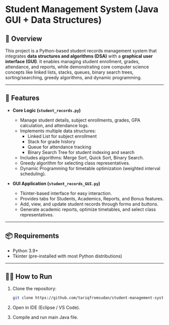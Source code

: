 # Student Management System (Java GUI + Data Structures)

## 📌 Overview
This project is a Python-based student records management system that integrates **data structures and algorithms (DSA)** with a **graphical user interface (GUI)**. It enables managing student enrollment, grades, attendance, and reports, while demonstrating core computer science concepts like linked lists, stacks, queues, binary search trees, sorting/searching, greedy algorithms, and dynamic programming.

---

## 🚀 Features

- **Core Logic (`student_records.py`)**
  - Manage student details, subject enrollments, grades, GPA calculation, and attendance logs.
  - Implements multiple data structures:
    - Linked List for subject enrollment  
    - Stack for grade history  
    - Queue for attendance tracking  
    - Binary Search Tree for student indexing and search  
  - Includes algorithms: Merge Sort, Quick Sort, Binary Search.  
  - Greedy algorithm for selecting class representatives.  
  - Dynamic Programming for timetable optimization (weighted interval scheduling).

- **GUI Application (`student_records_GUI.py`)**
  - Tkinter-based interface for easy interaction.  
  - Provides tabs for Students, Academics, Reports, and Bonus features.  
  - Add, view, and update student records through forms and buttons.  
  - Generate academic reports, optimize timetables, and select class representatives.
---

## 📦 Requirements

- Python 3.9+  
- Tkinter (pre-installed with most Python distributions)

---
## 🧑‍💻 How to Run
1. Clone the repository:  
   ```bash
   git clone https://github.com/tariqfromsudan/student-management-system.git
2. Open in IDE (Eclipse / VS Code).

3. Compile and run main Java file.
